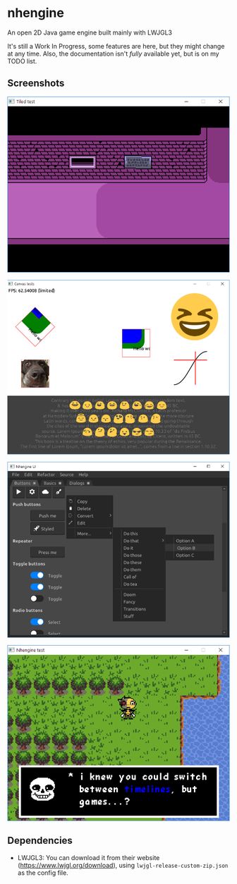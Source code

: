 # nhengine
An open 2D Java game engine built mainly with LWJGL3

It's still a Work In Progress, some features are here, but they might change at any time. Also, the documentation isn't *fully* available yet, but is on my TODO list.

## Screenshots
![Tile Map](/res/screenshot-tilemap.png "Tile Map")

![Canvas drawing](/res/screenshot-canvas.png "Canvas drawing")

![UI](/res/screenshot-ui.png "UI")

![General](/res/screenshot-sans.png "General")

## Dependencies
- LWJGL3: You can download it from their website (https://www.lwjgl.org/download), using `lwjgl-release-custom-zip.json` as the config file.
